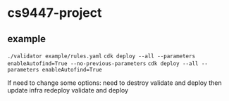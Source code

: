 # cs9447-project

## example
`./validator example/rules.yaml`
`cdk deploy --all --parameters enableAutofind=True --no-previous-parameters`
`cdk deploy --all --parameters enableAutofind=True`

If need to change some options:
need to destroy validate and deploy
then update infra
redeploy validate and deploy